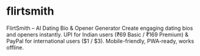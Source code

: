 # flirtsmith
FlirtSmith – AI Dating Bio &amp; Opener Generator Create engaging dating bios and openers instantly. UPI for Indian users (₹69 Basic / ₹169 Premium) &amp; PayPal for international users ($1 / $3). Mobile-friendly, PWA-ready, works offline.
